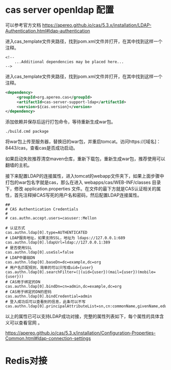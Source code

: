 # cas server openldap 配置

可以参考官方文档 https://apereo.github.io/cas/5.3.x/installation/LDAP-Authentication.html#ldap-authentication

进入cas_template文件夹路径，找到pom.xml文件并打开，在其中找到这样一个注释。

```shell
<!--
    ...Additional dependencies may be placed here...
-->
```

进入cas_template文件夹路径，找到pom.xml文件并打开，在其中找到这样一个注释。
```xml
<dependency>
     <groupId>org.apereo.cas</groupId>
     <artifactId>cas-server-support-ldap</artifactId>
     <version>${cas.version}</version>
</dependency>
```
添加依赖并保存后运行打包命令，等待重新生成war包。
```
./build.cmd package
```

将war包上传至服务器，替换旧的war包，并重启tomcat。访问https://[域名]：8443/cas，查看cas是否成功启动。

如果启动失败推荐清空maven仓库，重新下载包，重新生成war包，推荐使用可以翻墙的主机。

接下来配置LDAP的连接属性，进入tomcat的webapp文件夹下，如果上面步骤中打包的war包名字就是cas，那么在进入 webapps/cas/WEB-INF/classes 目录下，修改 application.properties 文件。在文件的最下方就是CAS认证相关的属性，首先注释掉CAS写死的用户名和密码，然后配置LDAP连接属性。
 
 ```shell
 ##
# CAS Authentication Credentials
#
# cas.authn.accept.users=casuser::Mellon

# 认证方式
cas.authn.ldap[0].type=AUTHENTICATED
# LDAP服务地址，如果支持SSL，地址为 ldaps://127.0.0.1:689
cas.authn.ldap[0].ldapUrl=ldap://127.0.0.1:389
# 是否使用SSL
cas.authn.ldap[0].useSsl=false
# LDAP中基础DN
cas.authn.ldap[0].baseDn=dc=example,dc=org
# 用户名匹配规则，简单的可以只写成uid={user}
cas.authn.ldap[0].searchFilter=(|(uid={user})(mail={user})(mobile={user}))
# CAS用于绑定的DN
cas.authn.ldap[0].bindDn=cn=admin,dc=example,dc=org
# CAS用于绑定的DN的密码
cas.authn.ldap[0].bindCredential=admin
# 登入成功后可以查看到的信息，此条可以不写
cas.authn.ldap[0].principalAttributeList=sn,cn:commonName,givenName,eduPersonTargettedId:SOME_IDENTIFIER
 ```
 以上的属性已可以支持LDAP成功对接，完整的属性列表如下，每个属性的具体含义可以查看官网 。

https://apereo.github.io/cas/5.3.x/installation/Configuration-Properties-Common.html#ldap-connection-settings


# Redis对接
